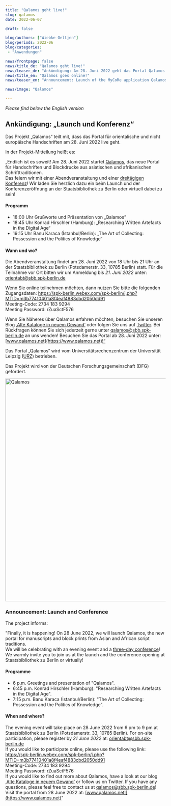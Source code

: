 ```yaml
---
title: "Qalamos geht live!"
slug: qalamos
date: 2022-06-07

draft: false  

blog/authors: ["Wiebke Oeltjen"]
blog/periods: 2022-06
blog/categories:
 - "Anwendungen"

news/frontpage: false
news/title_de: "Qalamos geht live!"
news/teaser_de: "Ankündigung: Am 28. Juni 2022 geht das Portal Qalamos live!"
news/title_en: "Qalamos goes online!"
news/teaser_en: "Announcement: Launch of the MyCoRe application Qalamos at 28. Juni 2022."

news/image: "Qalamos"

---
```

<em>Please find below the English version  </em>

## Ankündigung: „Launch und Konferenz“

Das Projekt „Qalamos“ teilt mit, dass das Portal für orientalische und nicht europäische Handschriften am 28. Juni 2022 live geht. 
<!--more-->

In der Projekt-Mitteilung heißt es:

„Endlich ist es soweit! Am 28. Juni 2022 startet [Qalamos](https://www.qalamos.net/), das neue Portal für Handschriften und Blockdrucke aus asiatischen und afrikanischen Schrifttraditionen.  
Das feiern wir mit einer Abendveranstaltung und einer [dreitägigen Konferenz](https://staatsbibliothek-berlin.de/die-staatsbibliothek/abteilungen/orient/aktuelles/)! Wir laden Sie herzlich dazu ein beim Launch und der Konferenzeröffnung an der Staatsbibliothek zu Berlin oder virtuell dabei zu sein!  
#### Programm
 * 18:00 Uhr Grußworte und Präsentation von „Qalamos”  
 * 18:45 Uhr Konrad Hirschler (Hamburg): „Researching Written Artefacts in the Digital Age“  
 * 19:15 Uhr Banu Karaca (İstanbul/Berlin): „The Art of Collecting: Possession and the Politics of Knowledge“  

#### Wann und wo?
Die Abendveranstaltung findet am 28. Juni 2022 von 18 Uhr bis 21 Uhr an der Staatsbibliothek zu Berlin (Potsdamerstr. 33, 10785 Berlin) statt. Für die Teilnahme vor Ort bitten wir um Anmeldung bis <em>21. Juni 2022</em> unter: <orientabt@sbb.spk-berlin.de>  

Wenn Sie online teilnehmen möchten, dann nutzen Sie bitte die folgenden Zugangsdaten: 
https://spk-berlin.webex.com/spk-berlin/j.php?MTID=m3b77410401a8f4eaf4883cbd2050dd91  
Meeting-Code: 2734 183 9294  
Meeting Password: rZuaSctF576  

Wenn Sie Näheres über Qalamos erfahren möchten, besuchen Sie unseren Blog [‚Alte Kataloge in neuem Gewand‘](https://od-portal.hypotheses.org/) oder folgen Sie uns auf [Twitter](https://twitter.com/od_portal). Bei Rückfragen können Sie sich jederzeit gerne unter qalamos@sbb.spk-berlin.de an uns wenden! 
Besuchen Sie das Portal ab 28. Juni 2022 unter: [www.qalamos.net](https://www.qalamos.net)!“


Das Portal „Qalamos“ wird vom Universitätsrechenzentrum der Universität Leipzig ([URZ](https://www.urz.uni-leipzig.de/angewandte-forschung/digitalisierung-sammlungswelten/qalamos)) betrieben.  

Das Projekt wird von der Deutschen Forschungsgemeinschaft (DFG) gefördert.

[<img src="/images/blog/applications/2022_qalamos-slideshow.jpg" width="700" alt="Qalamos">](https://www.qalamos.net)

### Announcement: Launch and Conference  
The project informs:  

"Finally, it is happening! On 28 June 2022, we will launch Qalamos, the new portal for manuscripts and block prints from Asian and African script traditions.  
We will be celebrating with an evening event and a [three-day conference](https://staatsbibliothek-berlin.de/die-staatsbibliothek/abteilungen/orient/aktuelles/)! We warmly invite you to join us at the launch and the conference opening at Staatsbibliothek zu Berlin or virtually!  
#### Programme
 * 6 p.m. Greetings and presentation of "Qalamos".
 * 6:45 p.m. Konrad Hirschler (Hamburg): "Researching Written Artefacts in the Digital Age".
 * 7:15 p.m. Banu Karaca (İstanbul/Berlin): "The Art of Collecting: Possession and the Politics of Knowledge".
 
#### When and where?
The evening event will take place on 28 June 2022 from 6 pm to 9 pm at Staatsbibliothek zu Berlin (Potsdamerstr. 33, 10785 Berlin). For on-site participation, please register by <em>21 June 2022</em> at: <orientabt@sbb.spk-berlin.de>  
If you would like to participate online, please use the following link:  
https://spk-berlin.webex.com/spk-berlin/j.php?MTID=m3b77410401a8f4eaf4883cbd2050dd91  
Meeting-Code: 2734 183 9294  
Meeting Password: rZuaSctF576  
If you would like to find out more about Qalamos, have a look at our blog [‚Alte Kataloge in neuem Gewand‘](https://od-portal.hypotheses.org/) or follow us on Twitter. If you have any questions, please feel free to contact us at qalamos@sbb.spk-berlin.de!  
Visit the portal from 28 June 2022 at: [www.qalamos.net!](https://www.qalamos.net)"

